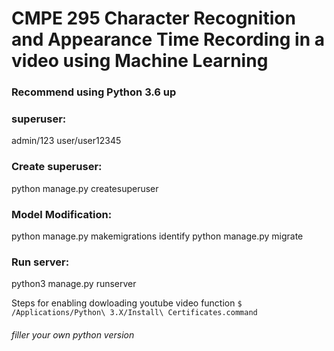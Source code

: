 # CMPE 295 Character Recognition and Appearance Time Recording in a video using Machine Learning

### Recommend using Python 3.6 up

### superuser:
admin/123
user/user12345

### Create superuser:
python manage.py createsuperuser

### Model Modification:
python manage.py makemigrations identify
python manage.py migrate

### Run server:
python3 manage.py runserver

Steps for enabling dowloading youtube video function
`$ /Applications/Python\ 3.X/Install\ Certificates.command`
###### filler your own python version
